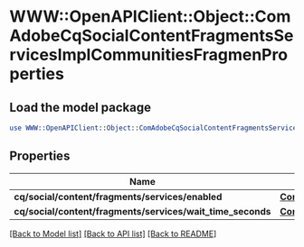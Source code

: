 # WWW::OpenAPIClient::Object::ComAdobeCqSocialContentFragmentsServicesImplCommunitiesFragmenProperties

## Load the model package
```perl
use WWW::OpenAPIClient::Object::ComAdobeCqSocialContentFragmentsServicesImplCommunitiesFragmenProperties;
```

## Properties
Name | Type | Description | Notes
------------ | ------------- | ------------- | -------------
**cq/social/content/fragments/services/enabled** | [**ConfigNodePropertyBoolean**](ConfigNodePropertyBoolean.md) |  | [optional] 
**cq/social/content/fragments/services/wait_time_seconds** | [**ConfigNodePropertyInteger**](ConfigNodePropertyInteger.md) |  | [optional] 

[[Back to Model list]](../README.md#documentation-for-models) [[Back to API list]](../README.md#documentation-for-api-endpoints) [[Back to README]](../README.md)


